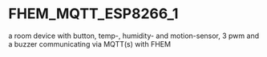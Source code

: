 # FHEM_MQTT_ESP8266_1
a room device with button, temp-, humidity- and motion-sensor, 3 pwm and a buzzer communicating via MQTT(s) with FHEM
